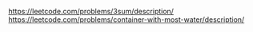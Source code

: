 https://leetcode.com/problems/3sum/description/
https://leetcode.com/problems/container-with-most-water/description/
